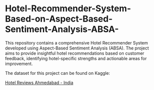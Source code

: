 # Hotel-Recommender-System-Based-on-Aspect-Based-Sentiment-Analysis-ABSA-
This repository contains a comprehensive Hotel Recommender System developed using Aspect-Based Sentiment Analysis (ABSA). The project aims to provide insightful hotel recommendations based on customer feedback, identifying hotel-specific strengths and actionable areas for improvement.

The dataset for this project can be found on Kaggle:

[Hotel Reviews Ahmedabad - India](https://www.kaggle.com/datasets/mejayjoshi/hotel-reviews-ahmedabad-india)
